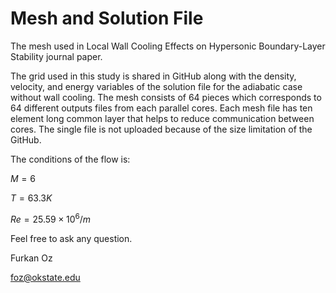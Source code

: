 # Mesh and Solution File
The mesh used in Local Wall Cooling Effects on Hypersonic Boundary-Layer Stability journal paper.

The grid used in this study is shared in GitHub along with the density, velocity, and energy variables of the solution file for the adiabatic case without wall cooling. The mesh consists of 64 pieces which corresponds to 64 different outputs files from each parallel cores. Each mesh file has ten element long common layer that helps to reduce communication between cores. The single file is not uploaded because of the size limitation of the GitHub.

The conditions of the flow is:

$M=6$

$T=63.3K$

$Re=25.59\times10^6/m$

Feel free to ask any question.

Furkan Oz

foz@okstate.edu
